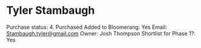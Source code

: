 # Tyler Stambaugh

Purchase status: 4. Purchased
Added to Bloomerang: Yes
Email: Stambaugh.tyler@gmail.com
Owner: Josh Thompson
Shortlist for Phase 1?: Yes
